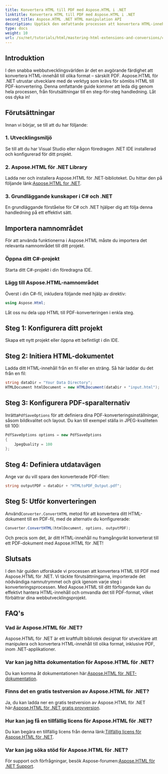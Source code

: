 ```yaml
---
title: Konvertera HTML till PDF med Aspose.HTML i .NET
linktitle: Konvertera HTML till PDF med Aspose.HTML i .NET
second_title: Aspose.HTML .NET HTML manipulation API
description: Upptäck den omfattande processen att konvertera HTML-innehåll till PDF med det kraftfulla Aspose.HTML for .NET-biblioteket. Den här guiden ger utvecklare tydliga.
type: docs
weight: 10
url: /sv/net/tutorials/html/mastering-html-extensions-and-conversions/converting-html-to-pdf/
---
```

## Introduktion

I den snabba webbutvecklingsvärlden är det en avgörande färdighet att konvertera HTML-innehåll till olika format – särskilt PDF. Aspose.HTML för .NET utrustar utvecklare med de verktyg som krävs för sömlös HTML till PDF-konvertering. Denna omfattande guide kommer att leda dig genom hela processen, från förutsättningar till en steg-för-steg handledning. Låt oss dyka in!

## Förutsättningar

Innan vi börjar, se till att du har följande:

### 1. Utvecklingsmiljö
Se till att du har Visual Studio eller någon föredragen .NET IDE installerad och konfigurerad för ditt projekt.

### 2. Aspose.HTML för .NET Library
 Ladda ner och installera Aspose.HTML för .NET-biblioteket. Du hittar den på följande länk:[Aspose.HTML for .NET](https://releases.aspose.com/html/net/).

### 3. Grundläggande kunskaper i C# och .NET
En grundläggande förståelse för C# och .NET hjälper dig att följa denna handledning på ett effektivt sätt.

## Importera namnområdet

För att använda funktionerna i Aspose.HTML måste du importera det relevanta namnområdet till ditt projekt.

### Öppna ditt C#-projekt
Starta ditt C#-projekt i din föredragna IDE.

### Lägg till Aspose.HTML-namnområdet
Överst i din C#-fil, inkludera följande med hjälp av direktiv:

```csharp
using Aspose.Html;
```

Låt oss nu dela upp HTML till PDF-konverteringen i enkla steg.

## Steg 1: Konfigurera ditt projekt
Skapa ett nytt projekt eller öppna ett befintligt i din IDE.

## Steg 2: Initiera HTML-dokumentet
Ladda ditt HTML-innehåll från en fil eller en sträng. Så här laddar du det från en fil:

```csharp
string dataDir = "Your Data Directory";
HTMLDocument htmlDocument = new HTMLDocument(dataDir + "input.html");
```

## Steg 3: Konfigurera PDF-sparalternativ
 Inrätta`PdfSaveOptions` för att definiera dina PDF-konverteringsinställningar, såsom bildkvalitet och layout. Du kan till exempel ställa in JPEG-kvaliteten till 100:

```csharp
PdfSaveOptions options = new PdfSaveOptions
{
    JpegQuality = 100
};
```

## Steg 4: Definiera utdatavägen
Ange var du vill spara den konverterade PDF-filen:

```csharp
string outputPDF = dataDir + "HTMLtoPDF_Output.pdf";
```

## Steg 5: Utför konverteringen
 Använd`Converter.ConvertHTML` metod för att konvertera ditt HTML-dokument till en PDF-fil, med de alternativ du konfigurerade:

```csharp
Converter.ConvertHTML(htmlDocument, options, outputPDF);
```

Och precis som det, är ditt HTML-innehåll nu framgångsrikt konverterat till ett PDF-dokument med Aspose.HTML för .NET!

## Slutsats

I den här guiden utforskade vi processen att konvertera HTML till PDF med Aspose.HTML för .NET. Vi täckte förutsättningarna, importerade det nödvändiga namnutrymmet och gick igenom varje steg i konverteringsprocessen. Med Aspose.HTML till ditt förfogande kan du effektivt hantera HTML-innehåll och omvandla det till PDF-format, vilket förbättrar dina webbutvecklingsprojekt.

## FAQ's

### Vad är Aspose.HTML för .NET?
Aspose.HTML för .NET är ett kraftfullt bibliotek designat för utvecklare att manipulera och konvertera HTML-innehåll till olika format, inklusive PDF, inom .NET-applikationer.

### Var kan jag hitta dokumentation för Aspose.HTML för .NET?
 Du kan komma åt dokumentationen här:[Aspose.HTML för .NET-dokumentation](https://reference.aspose.com/html/net/).

### Finns det en gratis testversion av Aspose.HTML för .NET?
 Ja, du kan ladda ner en gratis testversion av Aspose.HTML för .NET här:[Aspose.HTML för .NET gratis provversion](https://releases.aspose.com/).

### Hur kan jag få en tillfällig licens för Aspose.HTML för .NET?
 Du kan begära en tillfällig licens från denna länk:[Tillfällig licens för Aspose.HTML för .NET](https://purchase.conholdate.com/temporary-license/).

### Var kan jag söka stöd för Aspose.HTML för .NET?
 För support och förfrågningar, besök Aspose-forumen:[Aspose.HTML för .NET Support](https://forum.aspose.com/).